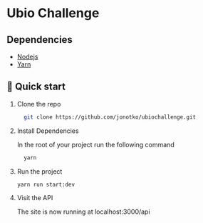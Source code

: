 # Ubio Challenge

## Dependencies

- [Nodejs](https://nodejs.org/dist/v16.17.0/node-v16.17.0.pkg)
- [Yarn](https://classic.yarnpkg.com/lang/en/docs/install/#mac-stable)

## 🚀 Quick start
1. Clone the repo
   
   ```bash
	 git clone https://github.com/jonotko/ubiochallenge.git
	 ```


2. Install Dependencies

   In the root of your project run the following command

   ```bash
	 yarn
	 ```


3. Run the project
   
	 ```bash
	 yarn run start:dev
	```

4. Visit the API 
   
	 The site is now running at localhost:3000/api


